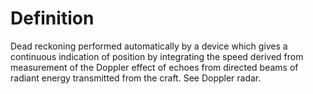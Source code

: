 # Definition

Dead reckoning performed automatically by a device which gives a
continuous indication of position by integrating the speed derived from
measurement of the Doppler effect of echoes from directed beams of
radiant energy transmitted from the craft. See Doppler radar.
